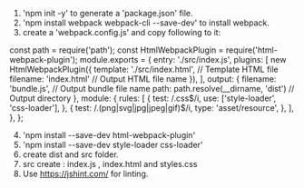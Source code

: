 1.  'npm init -y' to generate a 'package.json' file.
2.  'npm install webpack webpack-cli --save-dev' to install webpack.
3.  create a 'webpack.config.js' and copy following to it:

const path = require('path');
const HtmlWebpackPlugin = require('html-webpack-plugin');
module.exports = {
    entry: './src/index.js',
    plugins: [
        new HtmlWebpackPlugin({
            template: './src/index.html', // Template HTML file
            filename: 'index.html' // Output HTML file name
        }),
    ],
    output: {
        filename: 'bundle.js', // Output bundle file name
        path: path.resolve(__dirname, 'dist') // Output directory
    },
    module: {
        rules: [
            {
                test: /\.css$/i,
                use: ['style-loader', 'css-loader'],
            },
            {
                test: /\.(png|svg|jpg|jpeg|gif)$/i,
                type: 'asset/resource',
            },
        ],
    },
};

4.  'npm install --save-dev html-webpack-plugin'
5.  'npm install --save-dev style-loader css-loader'
6.  create dist and src folder.
7.  src create : index.js , index.html and styles.css
8.  Use https://jshint.com/ for linting.
